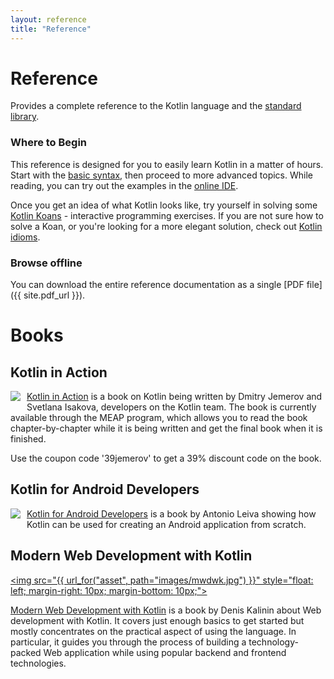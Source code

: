 ```yaml
---
layout: reference
title: "Reference"
---
```


# Reference

Provides a complete reference to the Kotlin language and the [standard library](/api/latest/jvm/stdlib/index.html).

### Where to Begin

This reference is designed for you to easily learn Kotlin in a matter of hours.
Start with the [basic syntax](basic-syntax.html), then proceed to more advanced topics.
While reading, you can try out the examples in the [online IDE](http://try.kotlinlang.org/).

Once you get an idea of what Kotlin looks like, try yourself in solving some [Kotlin Koans](/docs/tutorials/koans.html) - interactive programming exercises.
If you are not sure how to solve a Koan, or you're looking for a more elegant solution, check out [Kotlin idioms](idioms.html).


### Browse offline
You can download the entire reference documentation as a single [PDF file]({{ site.pdf_url }}).

# Books

## Kotlin in Action

   <a href="https://manning.com/books/kotlin-in-action"><img src="{{ url_for('asset', path='images/Jemerov-Kotlin-MEAP-HI.png')}}" style="float: left; margin-right: 10px; margin-bottom: 10px;"></a>

[Kotlin in Action](https://manning.com/books/kotlin-in-action) is a book on Kotlin being written by Dmitry Jemerov and Svetlana Isakova,
developers on the Kotlin team. The book is currently available through the MEAP program, which allows you to read the book
chapter-by-chapter while it is being written and get the final book when it is finished.

Use the coupon code '39jemerov' to get a 39% discount code on the book.

<h2 style="clear: left">Kotlin for Android Developers</h2>

  <a href="https://leanpub.com/kotlin-for-android-developers"><img src="{{url_for('asset', path='images/kotlin-for-android-developers.png')}}" style="float: left; margin-right: 10px; margin-bottom: 10px;"></a>

[Kotlin for Android Developers](https://leanpub.com/kotlin-for-android-developers) is a book by Antonio Leiva showing
how Kotlin can be used for creating an Android application from scratch.

<h2 style="clear: left">Modern Web Development with Kotlin</h2>

  <a href="https://leanpub.com/modern-web-development-with-kotlin"><img src="{{ url_for("asset", path="images/mwdwk.jpg") }}" style="float: left; margin-right: 10px; margin-bottom: 10px;"></a>

[Modern Web Development with Kotlin](https://leanpub.com/modern-web-development-with-kotlin) is a book by Denis Kalinin about Web development with Kotlin. It covers just enough basics to get started but mostly concentrates on the practical aspect of using the language. In particular, it guides you through the process of building a technology-packed Web application while using popular backend and frontend technologies.
